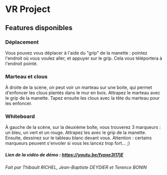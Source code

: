 # VR Project

## Features disponibles

### Déplacement

Vous pouvez vous déplacer à l'aide du "grip" de la manette : pointez l'endroit où vous voulez aller, et appuyer sur le grip.
Cela vous téléportera à l'endroit pointé.

### Marteau et clous

À droite de la scène, on peut voir un marteau sur une boite, qui permet d'enfoncer les clous plantés dans le mur en bois.
Attrapez le marteau avec le grip de la manette. Tapez ensuite les clous avec la tête du marteau pour les enfoncer.

### Whiteboard

À gauche de la scène, sur la deuxième boîte, vous trouverez 3 marqueurs : un bleu, un vert et un rouge. Attrapez les avec le grip de la manette.
Ensuite, dessinez sur le tableau blanc devant vous. Attention : certains marqueurs peuvent s'envoler si vous les lancez trop fort... ;)

##### Lien de la vidéo de démo : https://youtu.be/fvpxe3l17jE

###### Fait par Thibault RICHEL, Jean-Baptiste DEYDIER et Terence BONIN

